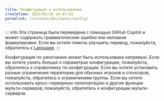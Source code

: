 ```yaml
---
title: Конфигурация и использование
createTime: 2025/02/24 14:47:43
permalink: /ru/notes/doc/owner/config/
---
```


::: info
Эта страница была переведена с помощью GitHub Copilot и может содержать грамматические ошибки или неловкие формулировки.
Если вы хотите помочь улучшить перевод, пожалуйста, обратитесь к [Language](/ru/notes/doc/owner/config-ref/languages/).
:::

<LinkCard title="Справочник по конфигурации" href="/ru/notes/doc/owner/config-ref/overview/" icon="fluent-emoji-flat:bookmark-tabs">
    Конфигурация по умолчанию может быть использована напрямую. Если вы хотите узнать больше о параметрах конфигурации, пожалуйста, обратитесь к справочнику по конфигурации.
</LinkCard>

<LinkCard title="Ограничения группы" href="/ru/notes/doc/owner/other/multi-limitations/" icon="fluent-emoji-flat:bar-chart">
    Если вы хотите установить разные ограничения территории для обычных игроков и спонсоров, пожалуйста, обратитесь к ограничениям группы.
</LinkCard>

<LinkCard title="Мульти-серверы" href="/ru/notes/doc/owner/other/multi-server/" icon="emojione-v1:three-networked-computers">
    Если вы хотите использовать кросс-серверную телепортацию и другие функции мульти-серверов, пожалуйста, обратитесь к конфигурации мульти-серверов.
</LinkCard>